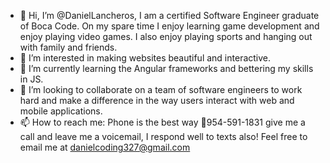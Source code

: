 - 👋 Hi, I’m @DanielLancheros, I am a certified Software Engineer graduate of Boca Code. On my spare time I enjoy learning game development and enjoy playing video games. I also enjoy playing sports and hanging out with family and friends. 
- 👀 I’m interested in making websites beautiful and interactive.
- 🌱 I’m currently learning the Angular frameworks and bettering my skills in JS.
- 💞️ I’m looking to collaborate on a team of software engineers to work hard and make a difference in the way users interact with web and mobile applications.
- 📫 How to reach me: Phone is the best way 📱954-591-1831 give me a call and leave me a voicemail, I respond well to texts also! Feel free to email me at danielcoding327@gmail.com 

<!---
DanielLancheros/DanielLancheros is a ✨ special ✨ repository because its `README.md` (this file) appears on your GitHub profile.
You can click the Preview link to take a look at your changes.
--->
